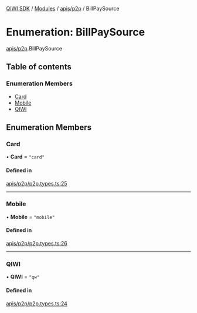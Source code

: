 [QIWI SDK](../README.md) / [Modules](../modules.md) / [apis/p2p](../modules/apis_p2p.md) / BillPaySource

# Enumeration: BillPaySource

[apis/p2p](../modules/apis_p2p.md).BillPaySource

## Table of contents

### Enumeration Members

- [Card](apis_p2p.BillPaySource.md#card)
- [Mobile](apis_p2p.BillPaySource.md#mobile)
- [QIWI](apis_p2p.BillPaySource.md#qiwi)

## Enumeration Members

### Card

• **Card** = ``"card"``

#### Defined in

[apis/p2p/p2p.types.ts:25](https://github.com/AlexXanderGrib/node-qiwi-sdk/blob/b60f8c6/src/apis/p2p/p2p.types.ts#L25)

___

### Mobile

• **Mobile** = ``"mobile"``

#### Defined in

[apis/p2p/p2p.types.ts:26](https://github.com/AlexXanderGrib/node-qiwi-sdk/blob/b60f8c6/src/apis/p2p/p2p.types.ts#L26)

___

### QIWI

• **QIWI** = ``"qw"``

#### Defined in

[apis/p2p/p2p.types.ts:24](https://github.com/AlexXanderGrib/node-qiwi-sdk/blob/b60f8c6/src/apis/p2p/p2p.types.ts#L24)
